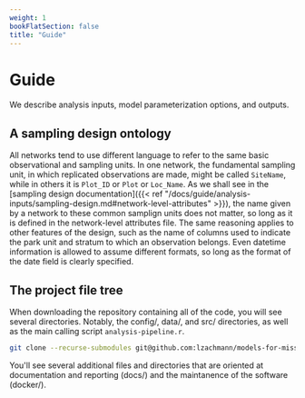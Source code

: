 ```yaml
---
weight: 1
bookFlatSection: false
title: "Guide"
---
```


<link rel="stylesheet" type="text/css" href="{{ "/hugo-cite.css" | relURL }}" />

# Guide

We describe analysis inputs, model parameterization options, and outputs.

## A sampling design ontology

All networks tend to use different language to refer to the same basic observational and sampling units. In one network, the fundamental sampling unit, in which replicated observations are made, might be called `SiteName`, while in others it is `Plot_ID` or `Plot` or `Loc_Name`. As we shall see in the [sampling design documentation]({{< ref "/docs/guide/analysis-inputs/sampling-design.md#network-level-attributes" >}}), the name given by a network to these common samplign units does not matter, so long as it is defined in the network-level attributes file. The same reasoning applies to other features of the design, such as the name of columns used to indicate the park unit and stratum to which an observation belongs. Even datetime information is allowed to assume different formats, so long as the format of the date field is clearly specified.

## The project file tree

When downloading the repository containing all of the code, you will see several directories. Notably, the config/, data/, and src/ directories, as well as the main calling script `analysis-pipeline.r`.

```sh
git clone --recurse-submodules git@github.com:lzachmann/models-for-missing-data.git
```

You'll see several additional files and directories that are oriented at documentation and reporting (docs/) and the maintanence of the software (docker/).
